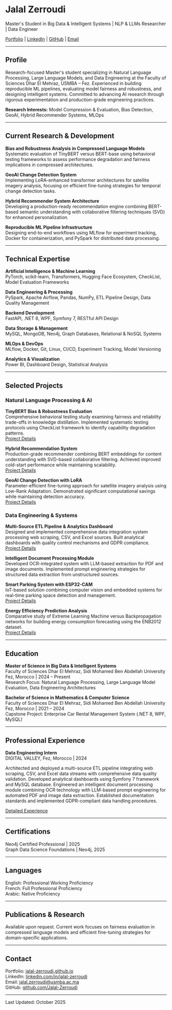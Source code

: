 # Jalal Zerroudi

Master's Student in Big Data & Intelligent Systems | NLP & LLMs Researcher | Data Engineer

[Portfolio](https://jalal-zerroudi.github.io/) | [LinkedIn](https://www.linkedin.com/in/jalal-zerroudi/) | [GitHub](https://github.com/Jalal-Zerroudi) | [Email](mailto:jalal.zerroudi@usmba.ac.ma)

---

## Profile

Research-focused Master's student specializing in Natural Language Processing, Large Language Models, and Data Engineering at the Faculty of Sciences Dhar El Mehraz, USMBA – Fez. Experienced in building reproducible ML pipelines, evaluating model fairness and robustness, and designing intelligent systems. Committed to advancing AI research through rigorous experimentation and production-grade engineering practices.

**Research Interests:** Model Compression & Evaluation, Bias Detection, GeoAI, Hybrid Recommender Systems, MLOps

---

## Current Research & Development

**Bias and Robustness Analysis in Compressed Language Models**  
Systematic evaluation of TinyBERT versus BERT-base using behavioral testing frameworks to assess performance degradation and fairness implications in compressed architectures.

**GeoAI Change Detection System**  
Implementing LoRA-enhanced transformer architectures for satellite imagery analysis, focusing on efficient fine-tuning strategies for temporal change detection tasks.

**Hybrid Recommender System Architecture**  
Developing a production-ready recommendation engine combining BERT-based semantic understanding with collaborative filtering techniques (SVD) for enhanced personalization.

**Reproducible ML Pipeline Infrastructure**  
Designing end-to-end workflows using MLflow for experiment tracking, Docker for containerization, and PySpark for distributed data processing.

---

## Technical Expertise

**Artificial Intelligence & Machine Learning**  
PyTorch, scikit-learn, Transformers, Hugging Face Ecosystem, CheckList, Model Evaluation Frameworks

**Data Engineering & Processing**  
PySpark, Apache Airflow, Pandas, NumPy, ETL Pipeline Design, Data Quality Management

**Backend Development**  
FastAPI, .NET 8, WPF, Symfony 7, RESTful API Design

**Data Storage & Management**  
MySQL, MongoDB, Neo4j, Graph Databases, Relational & NoSQL Systems

**MLOps & DevOps**  
MLflow, Docker, Git, Linux, CI/CD, Experiment Tracking, Model Versioning

**Analytics & Visualization**  
Power BI, Dashboard Design, Statistical Analysis

---

## Selected Projects

### Natural Language Processing & AI

**TinyBERT Bias & Robustness Evaluation**  
Comprehensive behavioral testing study examining fairness and reliability trade-offs in knowledge distillation. Implemented systematic testing protocols using CheckList framework to identify capability degradation patterns.  
[Project Details](https://jalal-zerroudi.github.io/projets-phares/TinyBERT-Bias)

**Hybrid Recommendation System**  
Production-grade recommender combining BERT embeddings for content understanding with SVD-based collaborative filtering. Achieved improved cold-start performance while maintaining scalability.  
[Project Details](https://jalal-zerroudi.github.io/projets-phares/NLP-Recommendation)

**GeoAI Change Detection with LoRA**  
Parameter-efficient fine-tuning approach for satellite imagery analysis using Low-Rank Adaptation. Demonstrated significant computational savings while maintaining detection accuracy.  
[Project Details](https://jalal-zerroudi.github.io/projets-phares/GeoAI-1)

### Data Engineering & Systems

**Multi-Source ETL Pipeline & Analytics Dashboard**  
Designed and implemented comprehensive data integration system processing web scraping, CSV, and Excel sources. Built analytical dashboards with quality control mechanisms and GDPR compliance.  
[Project Details](https://jalal-zerroudi.github.io/stages/StagiaireDIGITALVALLEY1)

**Intelligent Document Processing Module**  
Developed OCR-integrated system with LLM-based extraction for PDF and image documents. Implemented prompt engineering strategies for structured data extraction from unstructured sources.

**Smart Parking System with ESP32-CAM**  
IoT-based solution combining computer vision and embedded systems for real-time parking space detection and management.  
[Project Details](https://jalal-zerroudi.github.io/projets-phares/SmartParking)

**Energy Efficiency Prediction Analysis**  
Comparative study of Extreme Learning Machine versus Backpropagation networks for building energy consumption forecasting using the ENB2012 dataset.  
[Project Details](https://jalal-zerroudi.github.io/projets-phares/ENB2012)

---

## Education

**Master of Science in Big Data & Intelligent Systems**  
Faculty of Sciences Dhar El Mehraz, Sidi Mohamed Ben Abdellah University  
Fez, Morocco | 2024 – Present  
Research Focus: Natural Language Processing, Large Language Model Evaluation, Data Engineering Architectures

**Bachelor of Science in Mathematics & Computer Science**  
Faculty of Sciences Dhar El Mehraz, Sidi Mohamed Ben Abdellah University  
Fez, Morocco | 2021 – 2024  
Capstone Project: Enterprise Car Rental Management System (.NET 8, WPF, MySQL)

---

## Professional Experience

**Data Engineering Intern**  
DIGITAL VALLEY, Fez, Morocco | 2024

Architected and deployed a multi-source ETL pipeline integrating web scraping, CSV, and Excel data streams with comprehensive data quality validation. Developed analytical dashboards using Symfony 7 framework and MySQL database. Engineered an intelligent document processing module combining OCR technology with LLM-based prompt engineering for automated PDF and image data extraction. Established documentation standards and implemented GDPR-compliant data handling procedures.

[Detailed Experience](https://jalal-zerroudi.github.io/stages/StagiaireDIGITALVALLEY1)

---

## Certifications

Neo4j Certified Professional | 2025  
Graph Data Science Foundations | Neo4j, 2025

---

## Languages

English: Professional Working Proficiency  
French: Full Professional Proficiency  
Arabic: Native Proficiency

---

## Publications & Research

Available upon request. Current work focuses on fairness evaluation in compressed language models and efficient fine-tuning strategies for domain-specific applications.

---

## Contact

Portfolio: [jalal-zerroudi.github.io](https://jalal-zerroudi.github.io/)  
LinkedIn: [linkedin.com/in/jalal-zerroudi](https://www.linkedin.com/in/jalal-zerroudi/)  
Email: jalal.zerroudi@usmba.ac.ma  
GitHub: [github.com/Jalal-Zerroudi](https://github.com/Jalal-Zerroudi)

---

Last Updated: October 2025

